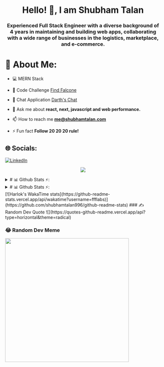 <h1 align="center">Hello! 👋, I am Shubham Talan</h1>
<h3 align="center">Experienced Full Stack Engineer with a diverse background of 4 years in maintaining and building web apps, collaborating with a wide range of businesses in the logistics, marketplace, and e-commerce.</h3>

# 💫 About Me:

- 💻 MERN Stack

- 👑 Code Challenge [Find Falcone](https://find-falcone.shubhamtalan.com)

- 💬 Chat Application [Darth's Chat](http://chat-app.shubhamtalan.com/)

- 💬 Ask me about **react, next, javascript and web performance.**

- 📫 How to reach me **me@shubhamtalan.com**

- ⚡ Fun fact **Follow 20 20 20 rule!**


## 🌐 Socials:
[![LinkedIn](https://img.shields.io/badge/LinkedIn-%230077B5.svg?logo=linkedin&logoColor=white)](https://linkedin.com/in/shubhamtalan) 

<p align="center">
  <img src="https://skillicons.dev/icons?i=nextjs,react,ts,js,html,css,webpack,graphql,nodejs,express,mongodb,nginx,docker,aws,sass,tailwind,git" />
</p>

<details>
  <summary># 📊 Github Stats ⚡:</summary>
    ![](https://github-readme-streak-stats.herokuapp.com/?user=shubhamtalan996&theme=kacho_ga&hide_border=false)<br/>
    ![](https://github-readme-stats.vercel.app/api/top-langs/?username=shubhamtalan996&theme=kacho_ga&hide_border=false&include_all_commits=true&count_private=true&layout=compact)
</details>
<details>
  <summary># 📊 Github Stats ⚡:</summary>
  
  <a href="#">![Github stats](https://github-readme-stats.vercel.app/api/?username=shubhamtalan996&theme=blueberry&count_private=true&hide_border=true&line_height=20)</a>
  <a href="#">![Top Langs](https://github-readme-stats.vercel.app/api/top-langs/?username=shubhamtalan996&layout=compact&theme=blueberry&count_private=true&hide_border=true)</a>
  <a href="#">[![Shubham's WakaTime stats](https://github-readme-stats.vercel.app/api/wakatime?username=shubhamtalan996)](https://github.com/shubhamtalan996/github-readme-stats)</a>
  
</details>
[![Harlok's WakaTime stats](https://github-readme-stats.vercel.app/api/wakatime?username=ffflabs)](https://github.com/shubhamtalan996/github-readme-stats)
### ✍️ Random Dev Quote
![](https://quotes-github-readme.vercel.app/api?type=horizontal&theme=radical)

### 😂 Random Dev Meme
<img src='https://randommeme-five.vercel.app/' style="height: 400px;"/>

<!-- Proudly created with GPRM ( https://gprm.itsvg.in ) -->
